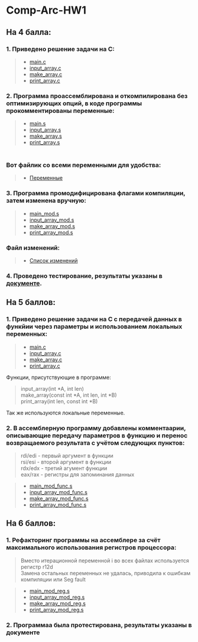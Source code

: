 # Comp-Arc-HW1

## На 4 балла:
 ### 1. Приведено решение задачи на С:
   > * [main.c](https://github.com/KcasTischaWattt/Comp-Arc-HW1/blob/main/C-files/main.c)
   > * [input_array.c](https://github.com/KcasTischaWattt/Comp-Arc-HW1/blob/main/C-files/input_array.c)
   > * [make_array.c](https://github.com/KcasTischaWattt/Comp-Arc-HW1/blob/main/C-files/make_array.c)
   > * [print_array.c](https://github.com/KcasTischaWattt/Comp-Arc-HW1/blob/main/C-files/print_array.c)

 ### 2. Программа проассемблирована и откомпилирована без оптимизирующих опций, в коде программы прокомментированы переменные:
   > * [main.s](https://github.com/KcasTischaWattt/Comp-Arc-HW1/blob/main/asm-files/default/main.s)
   > * [input_array.s](https://github.com/KcasTischaWattt/Comp-Arc-HW1/blob/main/asm-files/default/input_array.s)
   > * [make_array.s](https://github.com/KcasTischaWattt/Comp-Arc-HW1/blob/main/asm-files/default/make_array.s)
   > * [print_array.s](https://github.com/KcasTischaWattt/Comp-Arc-HW1/blob/main/asm-files/default/print_array.s)
    
   ### <br> Вот файлик со всеми переменными для удобства:
   > * [Переменные](https://github.com/KcasTischaWattt/Comp-Arc-HW1/blob/main/Variables.md)

 ### 3. Программа промодифицирована флагами компиляции, затем изменена вручную:
   > * [main_mod.s](https://github.com/KcasTischaWattt/Comp-Arc-HW1/blob/main/asm-files/mod/main_mod.s)
   > * [input_array_mod.s](https://github.com/KcasTischaWattt/Comp-Arc-HW1/blob/main/asm-files/mod/input_array_mod.s)
   > * [make_array_mod.s](https://github.com/KcasTischaWattt/Comp-Arc-HW1/blob/main/asm-files/mod/make_array_mod.s)
   > * [print_array_mod.s](https://github.com/KcasTischaWattt/Comp-Arc-HW1/blob/main/asm-files/mod/print_array_mod.s)
   ### Файл изменений:
   > * [Список изменений](https://github.com/KcasTischaWattt/Comp-Arc-HW1/blob/main/md-files/changes1.md)
 
 ### 4. Проведено тестирование, результаты указаны в [документе](https://github.com/KcasTischaWattt/Comp-Arc-HW1/blob/main/tests.md).
 
 
  
## На 5 баллов:

### 1. Приведено решение задачи на С с передачей данных в функйии через параметры и использованием локальных переменных:
   > * [main.c](https://github.com/KcasTischaWattt/Comp-Arc-HW1/blob/main/C-files/main.c)
   > * [input_array.c](https://github.com/KcasTischaWattt/Comp-Arc-HW1/blob/main/C-files/input_array.c)
   > * [make_array.c](https://github.com/KcasTischaWattt/Comp-Arc-HW1/blob/main/C-files/make_array.c)
   > * [print_array.c](https://github.com/KcasTischaWattt/Comp-Arc-HW1/blob/main/C-files/print_array.c)

Функции, присутствующие в программе:
   > input_array(int *A, int len)
   > <br> make_array(const int *A, int len, int *B)
   > <br> print_array(int len, const int *B)
   
 Так же используются локальные переменные.

### 2. В ассемблерную программу добавлены комментаарии, описывающие передачу параметров в функцию и перенос возвращаемого результата с учётом следующих пунктов:
  > rdi/edi - первый аргумент в функции
  > <br> rsi/esi - второй аргумент в функции
  > <br> rdx/edx - третий агумент функции
  > <br> eax/rax - регистры для запоминания данных
  
   > * [main_mod_func.s](https://github.com/KcasTischaWattt/Comp-Arc-HW1/blob/main/asm-files/func/main_mod_func.s)
   > * [input_array_mod_func.s](https://github.com/KcasTischaWattt/Comp-Arc-HW1/blob/main/asm-files/func/input_array_mod_func.s)
   > * [make_array_mod_func.s](https://github.com/KcasTischaWattt/Comp-Arc-HW1/blob/main/asm-files/func/make_array_mod_func.s)
   > * [print_array_mod_func.s](https://github.com/KcasTischaWattt/Comp-Arc-HW1/blob/main/asm-files/func/print_array_mod_func.s)

## На 6 баллов:

### 1. Рефакторинг программы на ассемблере за счёт максимального использования регистров процессора:
 > Вместо итерационной переменной i во всех файлах используется регистр r12d
 > <br> Замена остальных переменных не удалась, приводила к ошибкам компиляции или Seg fault
 
   > * [main_mod_reg.s](https://github.com/KcasTischaWattt/Comp-Arc-HW1/blob/main/asm-files/reg/input_array_mod_reg.s)
   > * [input_array_mod_reg.s](https://github.com/KcasTischaWattt/Comp-Arc-HW1/blob/main/asm-files/reg/input_array_mod_reg.s)
   > * [make_array_mod_reg.s](https://github.com/KcasTischaWattt/Comp-Arc-HW1/blob/main/asm-files/reg/make_array_mod_reg.s)
   > * [print_array_mod_reg.s](https://github.com/KcasTischaWattt/Comp-Arc-HW1/blob/main/asm-files/reg/print_array_mod_reg.s)
### 2. Программаа была протестирована, результаты указаны в документе
